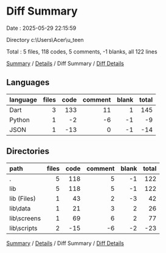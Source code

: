 # Diff Summary

Date : 2025-05-29 22:15:59

Directory c:\\Users\\Acer\\u_teen

Total : 5 files,  118 codes, 5 comments, -1 blanks, all 122 lines

[Summary](results.md) / [Details](details.md) / Diff Summary / [Diff Details](diff-details.md)

## Languages
| language | files | code | comment | blank | total |
| :--- | ---: | ---: | ---: | ---: | ---: |
| Dart | 3 | 133 | 11 | 1 | 145 |
| Python | 1 | -2 | -6 | -1 | -9 |
| JSON | 1 | -13 | 0 | -1 | -14 |

## Directories
| path | files | code | comment | blank | total |
| :--- | ---: | ---: | ---: | ---: | ---: |
| . | 5 | 118 | 5 | -1 | 122 |
| lib | 5 | 118 | 5 | -1 | 122 |
| lib (Files) | 1 | 43 | 2 | -3 | 42 |
| lib\\data | 1 | 21 | 3 | 2 | 26 |
| lib\\screens | 1 | 69 | 6 | 2 | 77 |
| lib\\scripts | 2 | -15 | -6 | -2 | -23 |

[Summary](results.md) / [Details](details.md) / Diff Summary / [Diff Details](diff-details.md)